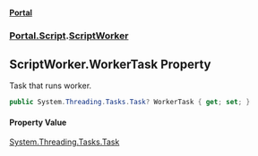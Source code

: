 #### [Portal](index.md 'index')
### [Portal.Script](Portal.Script.md 'Portal.Script').[ScriptWorker](ScriptWorker.md 'Portal.Script.ScriptWorker')

## ScriptWorker.WorkerTask Property

Task that runs worker.

```csharp
public System.Threading.Tasks.Task? WorkerTask { get; set; }
```

#### Property Value
[System.Threading.Tasks.Task](https://docs.microsoft.com/en-us/dotnet/api/System.Threading.Tasks.Task 'System.Threading.Tasks.Task')